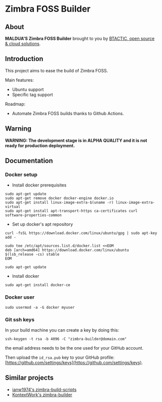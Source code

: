 # Zimbra FOSS Builder

## About

**MALDUA'S Zimbra FOSS Builder** brought to you by [BTACTIC, open source & cloud solutions](https://www.btactic.com).

## Introduction

This project aims to ease the build of Zimbra FOSS.

Main features:

- Ubuntu support
- Specific tag support

Roadmap:

- Automate Zimbra FOSS builds thanks to Github Actions.

## Warning

**WARNING: The development stage is in ALPHA QUALITY and it is not ready for production deployment.**

## Documentation

### Docker setup

* Install docker prerequisites

```
sudo apt-get update
sudo apt-get remove docker docker-engine docker.io
sudo apt-get install linux-image-extra-$(uname -r) linux-image-extra-virtual
sudo apt-get install apt-transport-https ca-certificates curl software-properties-common
```
* Set up docker's apt repository

```
curl -fsSL https://download.docker.com/linux/ubuntu/gpg | sudo apt-key add -

sudo tee /etc/apt/sources.list.d/docker.list <<EOM
deb [arch=amd64] https://download.docker.com/linux/ubuntu $(lsb_release -cs) stable
EOM

sudo apt-get update
```

* Install docker

```
sudo apt-get install docker-ce
```

### Docker user

```
sudo usermod -a -G docker myuser
```

### Git ssh keys

In your build machine you can create a key by doing this:

```
ssh-keygen -t rsa -b 4096 -C "zimbra-builder@domain.com"
```

the email address needs to be the one used for your GitHub account.

Then upload the `id_rsa.pub` key to your GitHub profile: [https://github.com/settings/keys](https://github.com/settings/keys).

## Similar projects

- [ianw1974's zimbra-build-scripts](https://github.com/ianw1974/zimbra-build-scripts)
- [KontextWork's zimbra-builder](https://github.com/KontextWork/zimbra-builder)
